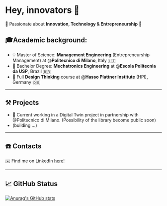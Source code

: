 # Hey, innovators 👋

🎯 Passionate about **Innovation, Technology & Entrepreneurship** 🎯

## 🎓Academic background:

- 💡 Master of Science: **Management Engineering** (Entrepreneurship Management) at @**Politecnico di Milano**, Italy :it:
- 🤖 Bachelor Degree: **Mechatronics Engineering** at @**Escola Politecnia da USP**, Brazil :brazil:
- 🎨 Full **Design Thinking** course at @**Hasso Plattner Institute** (HPI), Germany :de:

---

## ⚒️ Projects
- 💪 Current working in a Digital Twin project in partnership with @Politecnico di Milano. (Possibility of the library become public soon)
- (building ...)

---
## ☎️ Contacts

✉️ Find me on LinkedIn [here](https://www.linkedin.com/in/pedro-bacelar-santos-engenharia-poli-usp/)!

---
## 📈 GitHub Status

[![Anurag's GitHub stats](https://github-readme-stats-61qdveq2j-fanwangm.vercel.app/api?username=pedrolbacelar&count_private=true&theme=tokyonight)](https://github.com/anuraghazra/github-readme-stats)

<!--
[![Top Langs](https://github-readme-stats.vercel.app/api/top-langs/?username=pedrolbacelar)](https://github.com/anuraghazra/github-readme-stats)

**pedrolbacelar/pedrolbacelar** is a ✨ _special_ ✨ repository because its `README.md` (this file) appears on your GitHub profile.
[![Top Langs](https://github-readme-stats.vercel.app/api/top-langs/?username=anuraghazra)](https://github.com/anuraghazra/github-readme-stats)

Here are some ideas to get you started:

- 🔭 I’m currently working on ...
- 🌱 I’m currently learning ...
- 👯 I’m looking to collaborate on ...
- 🤔 I’m looking for help with ...
- 💬 Ask me about ...
- 📫 How to reach me: ...
- 😄 Pronouns: ...
- ⚡ Fun fact: ...
-->
